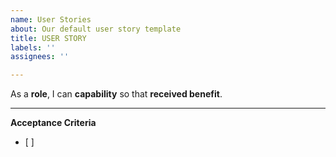 ```yaml
---
name: User Stories
about: Our default user story template
title: USER STORY
labels: ''
assignees: ''

---
```


As a **role**, I can **capability** so that **received benefit**.

---
**Acceptance Criteria**
- [ ]
